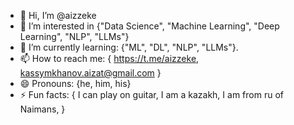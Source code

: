 - 👋 Hi, I’m @aizzeke
- 👀 I’m interested in {"Data Science", "Machine Learning", "Deep Learning", "NLP", "LLMs"}
- 🌱 I’m currently learning: {"ML", "DL", "NLP", "LLMs"}.
- 📫 How to reach me: {
    https://t.me/aizzeke, 
    kassymkhanov.aizat@gmail.com
  }
- 😄 Pronouns: {he, him, his}
- ⚡ Fun facts: {
    I can play on guitar,
    I am a kazakh,
    I am from ru of Naimans,
  }
<!---
aizzeke/aizzeke is a ✨ special ✨ repository because its `README.md` (this file) appears on your GitHub profile.
You can click the Preview link to take a look at your changes.
--->
